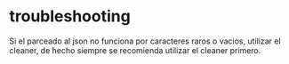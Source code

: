 # troubleshooting 
Si el parceado al json no funciona por caracteres raros o vacios, utilizar el cleaner, de hecho siempre se recomienda utilizar el cleaner primero.


